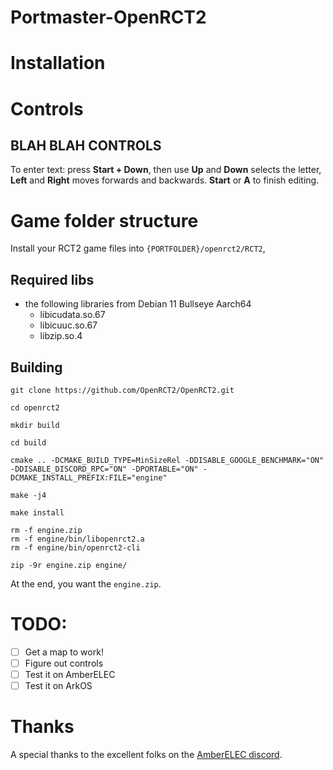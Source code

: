 # Portmaster-OpenRCT2


# Installation


# Controls

## BLAH BLAH CONTROLS


To enter text: press **Start + Down**, then use **Up** and **Down** selects the letter, **Left** and **Right** moves forwards and backwards. **Start** or **A** to finish editing.

# Game folder structure

Install your RCT2 game files into `{PORTFOLDER}/openrct2/RCT2`, 

## Required libs

- the following libraries from Debian 11 Bullseye Aarch64
  - libicudata.so.67
  - libicuuc.so.67
  - libzip.so.4

 
## Building

    git clone https://github.com/OpenRCT2/OpenRCT2.git

    cd openrct2

    mkdir build

    cd build

    cmake .. -DCMAKE_BUILD_TYPE=MinSizeRel -DDISABLE_GOOGLE_BENCHMARK="ON" -DDISABLE_DISCORD_RPC="ON" -DPORTABLE="ON" -DCMAKE_INSTALL_PREFIX:FILE="engine"

    make -j4

    make install

    rm -f engine.zip
    rm -f engine/bin/libopenrct2.a
    rm -f engine/bin/openrct2-cli

    zip -9r engine.zip engine/

At the end, you want the `engine.zip`.

# TODO:

- [ ] Get a map to work!
- [ ] Figure out controls
- [ ] Test it on AmberELEC
- [ ] Test it on ArkOS

# Thanks

A special thanks to the excellent folks on the [AmberELEC discord](https://discord.com/invite/R9Er7hkRMe).
